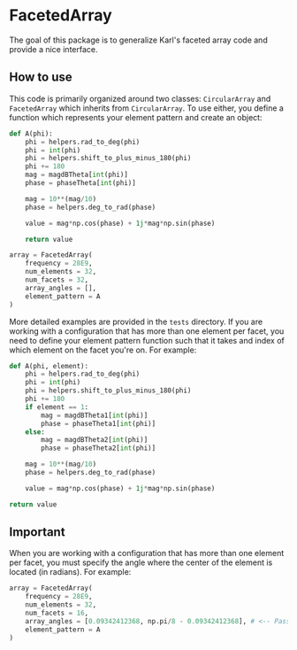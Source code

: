FacetedArray
============

The goal of this package is to generalize Karl's faceted array code and provide
a nice interface.

## How to use
This code is primarily organized around two classes: `CircularArray` and `FacetedArray` which inherits from `CircularArray`. To use either, you define a function which represents your element pattern and create an object:

```python
def A(phi):
    phi = helpers.rad_to_deg(phi)
    phi = int(phi)
    phi = helpers.shift_to_plus_minus_180(phi)
    phi += 180
    mag = magdBTheta[int(phi)]
    phase = phaseTheta[int(phi)]

    mag = 10**(mag/10)
    phase = helpers.deg_to_rad(phase)

    value = mag*np.cos(phase) + 1j*mag*np.sin(phase)

    return value

array = FacetedArray(
    frequency = 28E9,
    num_elements = 32,
    num_facets = 32,
    array_angles = [],
    element_pattern = A
)
```

More detailed examples are provided in the `tests` directory. If you are working with a configuration that has more than one element per facet, you need to define your element pattern function such that it takes and index of which element on the facet you're on. For example:

```python
def A(phi, element):
    phi = helpers.rad_to_deg(phi)
    phi = int(phi)
    phi = helpers.shift_to_plus_minus_180(phi)
    phi += 180
    if element == 1:
        mag = magdBTheta1[int(phi)]
        phase = phaseTheta1[int(phi)]
    else:
        mag = magdBTheta2[int(phi)]
        phase = phaseTheta2[int(phi)]

    mag = 10**(mag/10)
    phase = helpers.deg_to_rad(phase)

    value = mag*np.cos(phase) + 1j*mag*np.sin(phase)

return value
```

## Important
When you are working with a configuration that has more than one element per facet, you must specify the angle where the center of the element is located (in radians). For example:

```python
array = FacetedArray(
    frequency = 28E9,
    num_elements = 32,
    num_facets = 16,
    array_angles = [0.09342412368, np.pi/8 - 0.09342412368], # <-- Passed here as a list
    element_pattern = A
)
```